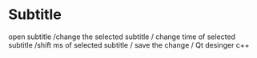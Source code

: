 # Subtitle
open subtitle /change the selected subtitle / change time of selected subtitle /shift ms of selected subtitle / save the change / Qt desinger c++
